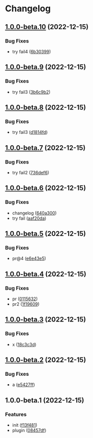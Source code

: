 # Changelog

## [1.0.0-beta.10](https://github.com/npm-showcase/semantic-release-test/compare/v1.0.0-beta.9...v1.0.0-beta.10) (2022-12-15)


### Bug Fixes

* try fail4 ([6b30399](https://github.com/npm-showcase/semantic-release-test/commit/6b3039922c88aad81b04eed31db69ec89e224ad2))

## [1.0.0-beta.9](https://github.com/npm-showcase/semantic-release-test/compare/v1.0.0-beta.8...v1.0.0-beta.9) (2022-12-15)


### Bug Fixes

* try fail3 ([3b6c9b2](https://github.com/npm-showcase/semantic-release-test/commit/3b6c9b29af16feb65c41f199132181668b4c4aec))

## [1.0.0-beta.8](https://github.com/npm-showcase/semantic-release-test/compare/v1.0.0-beta.7...v1.0.0-beta.8) (2022-12-15)


### Bug Fixes

* try fail3 ([d1814fd](https://github.com/npm-showcase/semantic-release-test/commit/d1814fdacfca15e66db22a7bcd8052ee8c8f5d6d))

## [1.0.0-beta.7](https://github.com/npm-showcase/semantic-release-test/compare/v1.0.0-beta.6...v1.0.0-beta.7) (2022-12-15)


### Bug Fixes

* try fail2 ([736def6](https://github.com/npm-showcase/semantic-release-test/commit/736def6b1b1440c848d4893f411a9a6247f9d5af))

## [1.0.0-beta.6](https://github.com/npm-showcase/semantic-release-test/compare/v1.0.0-beta.5...v1.0.0-beta.6) (2022-12-15)


### Bug Fixes

* changelog ([640a300](https://github.com/npm-showcase/semantic-release-test/commit/640a300fb15db90703ea93698f90a0867a1754df))
* try fail ([aaf20da](https://github.com/npm-showcase/semantic-release-test/commit/aaf20da5b9b3ea6d4abc74179df38199fbc866f4))

## [1.0.0-beta.5](https://github.com/npm-showcase/semantic-release-test/compare/v1.0.0-beta.4...v1.0.0-beta.5) (2022-12-15)


### Bug Fixes

* pr@4 ([e6e43e5](https://github.com/npm-showcase/semantic-release-test/commit/e6e43e5739ab6e15cd1e35781038708fa9f87db8))

## [1.0.0-beta.4](https://github.com/npm-showcase/semantic-release-test/compare/v1.0.0-beta.3...v1.0.0-beta.4) (2022-12-15)


### Bug Fixes

* pr ([0115632](https://github.com/npm-showcase/semantic-release-test/commit/0115632b1c942d3fe07c1c79399f8a824aae09d7))
* pr2 ([1f19609](https://github.com/npm-showcase/semantic-release-test/commit/1f19609d3fb458ecdbb187cdc0dd7f05c5853516))

## [1.0.0-beta.3](https://github.com/npm-showcase/semantic-release-test/compare/v1.0.0-beta.2...v1.0.0-beta.3) (2022-12-15)


### Bug Fixes

* x ([18c3c3d](https://github.com/npm-showcase/semantic-release-test/commit/18c3c3d5b2ac65ebbcd8c5d4d2e15112344c0907))

## [1.0.0-beta.2](https://github.com/npm-showcase/semantic-release-test/compare/v1.0.0-beta.1...v1.0.0-beta.2) (2022-12-15)


### Bug Fixes

* a ([e5427ff](https://github.com/npm-showcase/semantic-release-test/commit/e5427ffd19d781ef2cbbd999632d6bc5edb1e2fc))

## 1.0.0-beta.1 (2022-12-15)


### Features

* init ([f13f481](https://github.com/npm-showcase/semantic-release-test/commit/f13f4818736f51d051d54fd3beef5acfaa306a7a))
* plugin ([08457df](https://github.com/npm-showcase/semantic-release-test/commit/08457df1230159ccebe62c7a6a9789f067a7c46e))
